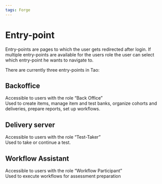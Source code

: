```yaml
---
tags: Forge
---
```


Entry-point
===========

Entry-points are pages to which the user gets redirected after login. If multiple entry-points are available for the users role the user can select which entry-point he wants to navigate to.

There are currently three entry-points in Tao:

Backoffice
----------

Accessible to users with the role “Back Office”\
Used to create items, manage item and test banks, organize cohorts and deliveries, prepare reports, set up workflows.

Delivery server
---------------

Accessible to users with the role “Test-Taker”\
Used to take or continue a test.

Workflow Assistant
------------------

Accessible to users with the role “Workflow Participant”\
Used to execute workflows for assessment preparation

